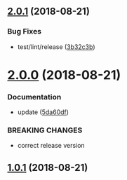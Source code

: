 ## [2.0.1](https://github.com/tipeio/tipe-ui/compare/v2.0.0...v2.0.1) (2018-08-21)


### Bug Fixes

* test/lint/release ([3b32c3b](https://github.com/tipeio/tipe-ui/commit/3b32c3b))

# [2.0.0](https://github.com/tipeio/tipe-ui/compare/v1.0.1...v2.0.0) (2018-08-21)


### Documentation

* update ([5da60df](https://github.com/tipeio/tipe-ui/commit/5da60df))


### BREAKING CHANGES

* correct release version

## [1.0.1](https://github.com/tipeio/tipe-ui/compare/v1.0.0...v1.0.1) (2018-08-21)
